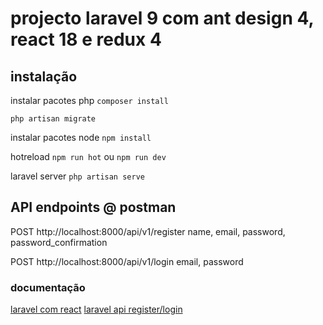 # projecto laravel 9 com ant design 4, react 18 e redux 4

## instalação

instalar pacotes php
```composer install```

```php artisan migrate```

instalar pacotes node
```npm install```

hotreload
```npm run hot``` ou ```npm run dev```

laravel server
```php artisan serve```

## API endpoints @ postman
POST http://localhost:8000/api/v1/register
name, email, password, password_confirmation


POST http://localhost:8000/api/v1/login
email, password

### documentação
[laravel com react](https://adevait.com/laravel/using-laravel-with-react-js)
[laravel api register/login](https://phpprogrammers.in/post/login-and-register-api-in-laravel)